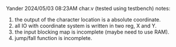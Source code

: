 Yander 2024/05/03 08:23AM
char.v (tested using testbench)
notes: 
1. the output of the character location is a absolute coordinate.
2. all IO with coordinate system is written in two reg, X and Y.
3. the input blocking map is incomplete (maybe need to use RAM).
4. jump/fall function is incomplete.
